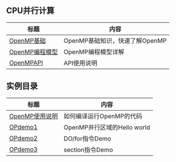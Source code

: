 ## CPU并行计算

| 标题                   | 内容                              |
| ---------------------- |  -------------------------------- | 
| [OpenMP基础](./doc/OpenMP.md) | OpenMP基础知识，快速了解OpenMP |
| [OpenMP编程模型](./doc/OpenMPPromodel.md) | OpenMP编程模型详解 |
| [OpenMPAPI](./doc/OpenMPAPI.md) | API使用说明 |



## 实例目录
| 标题                   | 内容                              |
| ---------------------- |  -------------------------------- |
| [OpenMP使用说明](./doc/OpenMPUse.md) | 如何编译运行OpenMP的代码 |
| [OPdemo1](./src/OPdemo1.cpp) | OpenMP并行区域的Hello world |
| [OPdemo2](./src/OPdemo2.cpp) | DO/for指令Demo |
| [OPdemo3](./src/OPdemo3.cpp) | section指令Demo |
